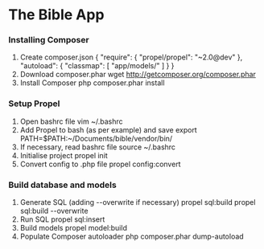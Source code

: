 # The Bible App

### Installing Composer
1. Create composer.json
	{
		"require": {
			"propel/propel": "~2.0@dev"
		},
		"autoload": {
			"classmap": [
				"app/models/"
			]
		}
	}
2. Download composer.phar
	wget http://getcomposer.org/composer.phar
3. Install Composer
	php composer.phar install

### Setup Propel
1. Open bashrc file
	vim ~/.bashrc
2. Add Propel to bash (as per example) and save
	export PATH=$PATH:~/Documents/bible/vendor/bin/
3. If necessary, read bashrc file
	source ~/.bashrc
4. Initialise project
	propel init
5. Convert config to .php file
	propel config:convert

### Build database and models
1. Generate SQL (adding --overwrite if necessary)
	propel sql:build
	propel sql:build --overwrite
2. Run SQL
	propel sql:insert
3. Build models
	propel model:build
4. Populate Composer autoloader
	php composer.phar dump-autoload